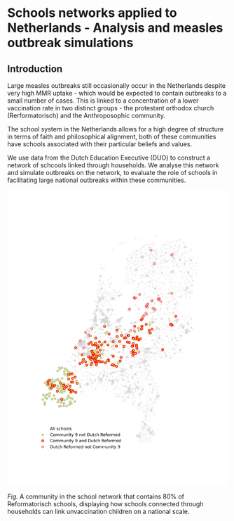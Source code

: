 # Schools networks applied to Netherlands - Analysis and measles outbreak simulations 

## Introduction 

Large measles outbreaks still occasionally occur in the Netherlands despite very high MMR uptake - which would be expected to contain outbreaks to a small number of cases. This is linked to a concentration of a lower vaccination rate in two distinct groups - the protestant orthodox church (Rerformatorisch) and the Anthroposophic community. 

The school system in the Netherlands allows for a high degree of structure in terms of faith and philosophical alignment, both of these communities have schools associated with their particular beliefs and values. 

We use data from the Dutch Education Executive (DUO) to construct a network of schcools linked through households. We analyse this network and simulate outbreaks on the network, to evaluate the role of schools in facilitating large national outbreaks within these communities.   

![](plots/consensus_community_9.png)

*Fig.* A community in the school network that contains 80% of Reformatorisch schools, displaying how schools connected through households can link unvaccination children on a national scale.